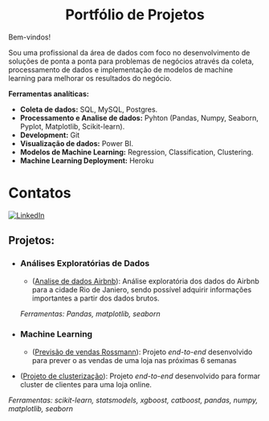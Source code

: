 
# <center>Portfólio de Projetos</center>

Bem-vindos!

Sou uma profissional da área de dados com foco no desenvolvimento de soluções de ponta a ponta para problemas de negócios através da coleta, processamento de dados e implementação de modelos de machine learning para melhorar os resultados do negócio.
 

**Ferramentas analíticas:**
- **Coleta de dados:** SQL, MySQL, Postgres.
- **Processamento e Analise de dados:** Pyhton (Pandas, Numpy, Seaborn, Pyplot, Matplotlib, Scikit-learn).
- **Development:** Git
- **Visualização de dados:** Power BI.
- **Modelos de Machine Learning:** Regression, Classification, Clustering.
- **Machine Learning Deployment:** Heroku

# Contatos

[<img alt="LinkedIn" src="https://img.shields.io/badge/LinkedIn-0077B5?style=for-the-badge&logo=linkedin&logoColor=white"/>]( https://www.linkedin.com/in/marilenesousa/)

## **Projetos:**

- ### **Análises Exploratórias de Dados**
  - ([Analise de dados Airbnb](https://github.com/MarileneA/Analise_de_dados/blob/main/airbnb_analise_de_dados.ipynb)): Análise exploratória dos dados do Airbnb para a cidade Rio de Janiero, sendo possível adquirir informações importantes a partir dos dados brutos.
 
  
  _Ferramentas: Pandas, matplotlib, seaborn_

- ### **Machine Learning**

  - ([Previsão de vendas Rossmann](https://github.com/MarileneA/rossmann_predict_sales)): Projeto _end-to-end_ desenvolvido para prever o as vendas de uma loja nas próximas 6 semanas
  
 
 - ([Projeto de clusterização]( https://github.com/MarileneA/Customer_cluster)): Projeto _end-to-end_ desenvolvido para formar cluster de clientes para uma loja online.

  _Ferramentas: scikit-learn, statsmodels, xgboost, catboost, pandas, numpy, matplotlib, seaborn_

